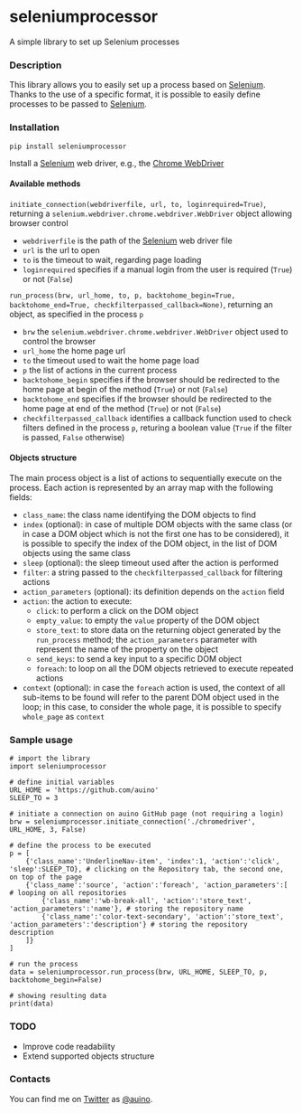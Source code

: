 # seleniumprocessor

A simple library to set up Selenium processes

### Description ###

This library allows you to easily set up a process based on [Selenium](https://www.selenium.dev).
Thanks to the use of a specific format, it is possible to easily define processes to be passed to [Selenium](https://www.selenium.dev).

### Installation ###

```
pip install seleniumprocessor
```

Install a [Selenium](https://www.selenium.dev) web driver, e.g., the [Chrome WebDriver](https://sites.google.com/a/chromium.org/chromedriver/)

#### Available methods ####

`initiate_connection(webdriverfile, url, to, loginrequired=True)`, returning a `selenium.webdriver.chrome.webdriver.WebDriver` object allowing browser control
* `webdriverfile` is the path of the [Selenium](https://www.selenium.dev) web driver file
* `url` is the url to open
* `to` is the timeout to wait, regarding page loading
* `loginrequired` specifies if a manual login from the user is required (`True`) or not (`False`)

`run_process(brw, url_home, to, p, backtohome_begin=True, backtohome_end=True, checkfilterpassed_callback=None)`, returning an object, as specified in the process `p`
* `brw` the `selenium.webdriver.chrome.webdriver.WebDriver` object used to control the browser
* `url_home` the home page url
* `to` the timeout used to wait the home page load
* `p` the list of actions in the current process
* `backtohome_begin` specifies if the browser should be redirected to the home page at begin of the method (`True`) or not (`False`)
* `backtohome_end` specifies if the browser should be redirected to the home page at end of the method (`True`) or not (`False`)
* `checkfilterpassed_callback` identifies a callback function used to check filters defined in the process `p`, returing a boolean value (`True` if the filter is passed, `False` otherwise)

#### Objects structure ####

The main process object is a list of actions to sequentially execute on the process.
Each action is represented by an array map with the following fields:
* `class_name`: the class name identifying the DOM objects to find
* `index` (optional): in case of multiple DOM objects with the same class (or in case a DOM object which is not the first one has to be considered), it is possible to specify the index of the DOM object, in the list of DOM objects using the same class
* `sleep` (optional): the sleep timeout used after the action is performed
* `filter`: a string passed to the `checkfilterpassed_callback` for filtering actions
* `action_parameters` (optional): its definition depends on the `action` field
* `action`: the action to execute:
    * `click`: to perform a click on the DOM object
    * `empty_value`: to empty the `value` property of the DOM object
    * `store_text`: to store data on the returning object generated by the `run_process` method; the `action_parameters` parameter with represent the name of the property on the object
    * `send_keys`: to send a key input to a specific DOM object
    * `foreach`: to loop on all the DOM objects retrieved to execute repeated actions
* `context` (optional): in case the `foreach` action is used, the context of all sub-items to be found will refer to the parent DOM object used in the loop; in this case, to consider the whole page, it is possible to specify `whole_page` as `context`

### Sample usage ###

```
# import the library
import seleniumprocessor

# define initial variables
URL_HOME = 'https://github.com/auino'
SLEEP_TO = 3

# initiate a connection on auino GitHub page (not requiring a login)
brw = seleniumprocessor.initiate_connection('./chromedriver', URL_HOME, 3, False)

# define the process to be executed
p = [
	{'class_name':'UnderlineNav-item', 'index':1, 'action':'click', 'sleep':SLEEP_TO}, # clicking on the Repository tab, the second one, on top of the page
	{'class_name':'source', 'action':'foreach', 'action_parameters':[ # looping on all repositories
		{'class_name':'wb-break-all', 'action':'store_text', 'action_parameters':'name'}, # storing the repository name
		{'class_name':'color-text-secondary', 'action':'store_text', 'action_parameters':'description'} # storing the repository description
	]}
]

# run the process
data = seleniumprocessor.run_process(brw, URL_HOME, SLEEP_TO, p, backtohome_begin=False)

# showing resulting data
print(data)
```

### TODO ###

* Improve code readability
* Extend supported objects structure

### Contacts ###

You can find me on [Twitter](https://twitter.com) as [@auino](https://twitter.com/auino).

